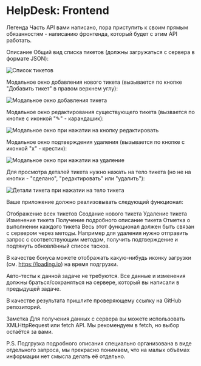 # HelpDesk: Frontend
Легенда
Часть API вами написано, пора приступить к своим прямым обязанностям - написанию фронтенда, который будет с этим API работать.

Описание
Общий вид списка тикетов (должны загружаться с сервера в формате JSON):

![Список тикетов](https://github.com/netology-code/ahj-homeworks/raw/video/http/pic/helpdesk.png)

Модальное окно добавления нового тикета (вызывается по кнопке "Добавить тикет" в правом верхнем углу):

![Модальное окно добавления тикета](https://github.com/netology-code/ahj-homeworks/raw/video/http/pic/helpdesk-2.png)

Модальное окно редактирования существующего тикета (вызвается по кнопке с иконкой "✎" - карандашик):

![Модальное окно при нажатии на кнопку редактировать](https://github.com/netology-code/ahj-homeworks/raw/video/http/pic/helpdesk-3.png)

Модальное окно подтверждения удаления (вызывается по кнопке с иконкой "x" - крестик):

![Модальное окно при нажатии на удаление](https://github.com/netology-code/ahj-homeworks/raw/video/http/pic/helpdesk-4.png)

Для просмотра деталей тикета нужно нажать на тело тикета (но не на кнопки - "сделано", "редактировать" или "удалить"):

![Детали тикета при нажатии на тело тикета](https://github.com/netology-code/ahj-homeworks/raw/video/http/pic/helpdesk-5.png)

Ваше приложение должно реализовывать следующий функционал:

Отображение всех тикетов
Создание нового тикета
Удаление тикета
Изменение тикета
Получение подробного описание тикета
Отметка о выполнении каждого тикета
Весь этот функционал должен быть связан с сервером через методы. Например для удаления нужно отправить запрос с соответствующим методом, получить подтверждение и подтянуть обновлённый список тасков.

В качестве бонуса можете отображать какую-нибудь иконку загрузки (см. https://loading.io) на время подгрузки.

Авто-тесты к данной задаче не требуются. Все данные и изменения должны браться/сохраняться на сервере, который вы написали в предыдущей задаче.

В качестве результата пришлите проверяющему ссылку на GitHub репозиторий.

Заметка
Для получения данных с сервера вы можете использовать XMLHttpRequest или fetch API. Мы рекомендуем в fetch, но выбор остаётся за вами.

P.S. Подгрузка подробного описания специально организована в виде отдельного запроса, мы прекрасно понимаем, что на малых объёмах информации нет смысла делать её отдельно.